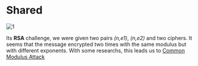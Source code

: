 # Shared
![1](https://user-images.githubusercontent.com/62826765/77844821-9ca5b400-71a1-11ea-8932-a0f7cfb2994c.png)

Its **RSA** challenge, we were given two pairs *(n,e1)*, *(n,e2)* and two ciphers.
It seems that the message encrypted two times with the same modulus but with different exponents.
With some researchs, this leads us to [Common Modulus Attack](https://crypto.stackexchange.com/questions/16283/how-to-use-common-modulus-attack)
